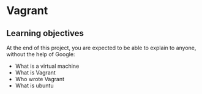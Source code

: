 # Vagrant

## Learning objectives

At the end of this project, you are expected to be able to explain to anyone, without the help of Google:

* What is a virtual machine
* What is Vagrant
* Who wrote Vagrant
* What is ubuntu

